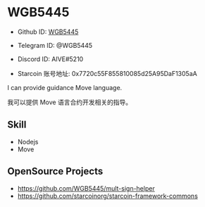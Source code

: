 
# WGB5445

* Github ID: [WGB5445](https://github.com/WGB5445)

* Telegram ID: @WGB5445

* Discord ID: AIVE#5210

* Starcoin 账号地址: 0x7720c55F855810085d25A95DaF1305aA

I can provide guidance Move language.

我可以提供 Move 语言合约开发相关的指导。

## Skill

* Nodejs
* Move

## OpenSource Projects

* https://github.com/WGB5445/mult-sign-helper
* https://github.com/starcoinorg/starcoin-framework-commons  







